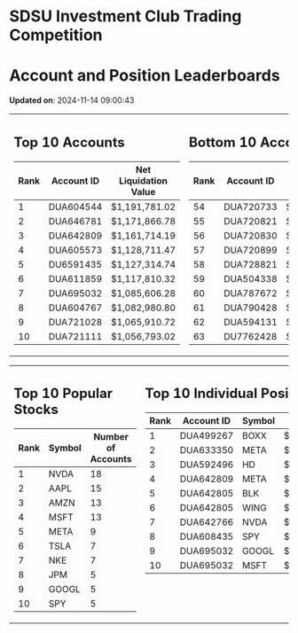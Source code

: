 # SDSU Investment Club Trading Competition 
 # Account and Position Leaderboards

**Updated on**: 2024-11-14 09:00:43

<table><tr><td valign="top">

## Top 10 Accounts
| Rank | Account ID | Net Liquidation Value |
|------|------------|-----------------------|
| 1 | DUA604544 | $1,191,781.02 |
| 2 | DUA646781 | $1,171,866.78 |
| 3 | DUA642809 | $1,161,714.19 |
| 4 | DUA605573 | $1,128,711.47 |
| 5 | DU6591435 | $1,127,314.74 |
| 6 | DUA611859 | $1,117,810.32 |
| 7 | DUA695032 | $1,085,606.28 |
| 8 | DUA604767 | $1,082,980.80 |
| 9 | DUA721028 | $1,065,910.72 |
| 10 | DUA721111 | $1,056,793.02 |

</td><td valign="top">

## Bottom 10 Accounts
| Rank | Account ID | Net Liquidation Value |
|------|------------|-----------------------|
| 54 | DUA720733 | $1,006,405.52 |
| 55 | DUA720821 | $1,006,405.52 |
| 56 | DUA720830 | $1,006,405.52 |
| 57 | DUA720899 | $1,006,405.52 |
| 58 | DUA728821 | $1,006,046.61 |
| 59 | DUA504338 | $1,005,438.79 |
| 60 | DUA787672 | $1,005,208.95 |
| 61 | DUA790428 | $1,005,208.95 |
| 62 | DUA594131 | $1,001,737.10 |
| 63 | DU7762428 | $995,834.68 |

</td></tr></table>

<table><tr><td valign="top">

## Top 10 Popular Stocks
| Rank | Symbol | Number of Accounts |
|------|--------|--------------------|
| 1 | NVDA | 18 |
| 2 | AAPL | 15 |
| 3 | AMZN | 13 |
| 4 | MSFT | 13 |
| 5 | META | 9 |
| 6 | TSLA | 7 |
| 7 | NKE | 7 |
| 8 | JPM | 5 |
| 9 | GOOGL | 5 |
| 10 | SPY | 5 |

</td><td valign="top">

## Top 10 Individual Positions
| Rank | Account ID | Symbol | Cost | Total Value |
|------|------------|--------|-----------|-------------|
| 1 | DUA499267 | BOXX | $599,207.78 | $599,207.78 |
| 2 | DUA633350 | META | $466,298.04 | $466,298.04 |
| 3 | DUA592496 | HD | $218,226.53 | $218,226.53 |
| 4 | DUA642809 | META | $198,529.77 | $198,529.77 |
| 5 | DUA642805 | BLK | $198,481.01 | $198,481.01 |
| 6 | DUA642805 | WING | $198,339.03 | $198,339.03 |
| 7 | DUA642766 | NVDA | $195,171.67 | $195,171.67 |
| 8 | DUA608435 | SPY | $171,717.02 | $171,717.02 |
| 9 | DUA695032 | GOOGL | $170,066.26 | $170,066.26 |
| 10 | DUA695032 | MSFT | $150,001.76 | $150,001.76 |

</td></tr></table>
